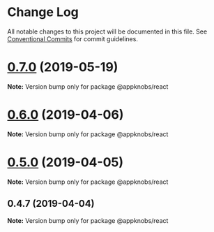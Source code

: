 # Change Log

All notable changes to this project will be documented in this file.
See [Conventional Commits](https://conventionalcommits.org) for commit guidelines.

# [0.7.0](https://github.com/appknobs/appknobs/compare/v0.6.1...v0.7.0) (2019-05-19)

**Note:** Version bump only for package @appknobs/react





# [0.6.0](https://github.com/appknobs/appknobs/compare/v0.5.0...v0.6.0) (2019-04-06)

**Note:** Version bump only for package @appknobs/react





# [0.5.0](https://github.com/appknobs/appknobs/compare/v0.4.7...v0.5.0) (2019-04-05)

**Note:** Version bump only for package @appknobs/react





## 0.4.7 (2019-04-04)

**Note:** Version bump only for package @appknobs/react
